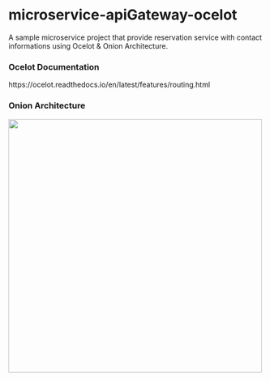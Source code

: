 # microservice-apiGateway-ocelot
 A sample microservice project that provide reservation service with contact informations using Ocelot & Onion Architecture.
 
<h3>Ocelot Documentation</h3>
 https://ocelot.readthedocs.io/en/latest/features/routing.html
 
 
<h3>Onion Architecture</h3>
 <img src="https://miro.medium.com/max/462/1*0Pg6_UsaKiiEqUV3kf2HXg.png" width="500">
